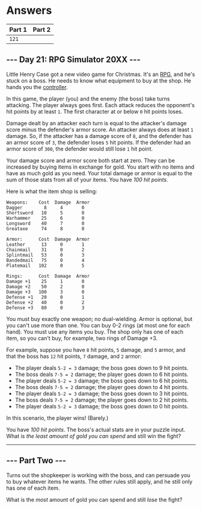 # Answers

| Part 1 | Part 2 |
|--------|--------|
|  `121` | ` ` |

## --- Day 21: RPG Simulator 20XX ---

Little Henry Case got a new video game for Christmas. It's an [RPG](https://en.wikipedia.org/wiki/Role-playing_video_game), and he's stuck on a boss. He needs to know what equipment to buy at the shop. He hands you the [controller](https://en.wikipedia.org/wiki/Game_controller).

In this game, the player (you) and the enemy (the boss) take turns attacking. The player always goes first. Each attack reduces the opponent's hit points by at least `1`. The first character at or below `0` hit points loses.

Damage dealt by an attacker each turn is equal to the attacker's damage score minus the defender's armor score. An attacker always does at least `1` damage. So, if the attacker has a damage score of `8`, and the defender has an armor score of `3`, the defender loses `5` hit points. If the defender had an armor score of `300`, the defender would still lose `1` hit point.

Your damage score and armor score both start at zero. They can be increased by buying items in exchange for gold. You start with no items and have as much gold as you need. Your total damage or armor is equal to the sum of those stats from all of your items. You have _100 hit points_.

Here is what the item shop is selling:

    Weapons:    Cost  Damage  Armor
    Dagger        8     4       0
    Shortsword   10     5       0
    Warhammer    25     6       0
    Longsword    40     7       0
    Greataxe     74     8       0
    
    Armor:      Cost  Damage  Armor
    Leather      13     0       1
    Chainmail    31     0       2
    Splintmail   53     0       3
    Bandedmail   75     0       4
    Platemail   102     0       5
    
    Rings:      Cost  Damage  Armor
    Damage +1    25     1       0
    Damage +2    50     2       0
    Damage +3   100     3       0
    Defense +1   20     0       1
    Defense +2   40     0       2
    Defense +3   80     0       3
    

You must buy exactly one weapon; no dual-wielding. Armor is optional, but you can't use more than one. You can buy 0-2 rings (at most one for each hand). You must use any items you buy. The shop only has one of each item, so you can't buy, for example, two rings of Damage +3.

For example, suppose you have `8` hit points, `5` damage, and `5` armor, and that the boss has `12` hit points, `7` damage, and `2` armor:

*   The player deals `5-2 = 3` damage; the boss goes down to 9 hit points.
*   The boss deals `7-5 = 2` damage; the player goes down to 6 hit points.
*   The player deals `5-2 = 3` damage; the boss goes down to 6 hit points.
*   The boss deals `7-5 = 2` damage; the player goes down to 4 hit points.
*   The player deals `5-2 = 3` damage; the boss goes down to 3 hit points.
*   The boss deals `7-5 = 2` damage; the player goes down to 2 hit points.
*   The player deals `5-2 = 3` damage; the boss goes down to 0 hit points.

In this scenario, the player wins! (Barely.)

You have _100 hit points_. The boss's actual stats are in your puzzle input. What is _the least amount of gold you can spend_ and still win the fight?

-----------------

## --- Part Two ---

Turns out the shopkeeper is working with the boss, and can persuade you to buy whatever items he wants. The other rules still apply, and he still only has one of each item.

What is the _most_ amount of gold you can spend and still _lose_ the fight?
